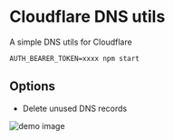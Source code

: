 # Cloudflare DNS utils

A simple DNS utils for Cloudflare

```console
AUTH_BEARER_TOKEN=xxxx npm start
```
## Options
- Delete unused DNS records

![demo image](https://i.ibb.co/QXR4Ljq/Captura-de-pantalla-2022-01-31-a-las-11-53-18.png?v=2)
